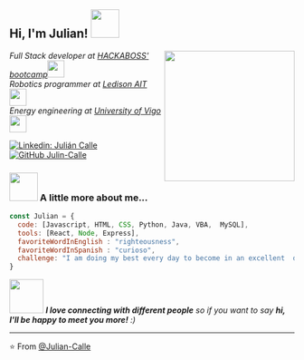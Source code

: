 <h2> Hi, I'm Julian! 
<img src="https://media.giphy.com/media/mGcNjsfWAjY5AEZNw6/giphy.gif" width="50"></h2>
<img align='right' src="https://media.giphy.com/media/349qKnoIBHK1i/giphy.gif" width="230">
<p><em>Full Stack developer at <a href="https://hackaboss.com/blog/que-es-curso-full-stack/?origen=gads_dsa&utm_term=&utm_campaign=_ADS-Search-DSA-Blog&utm_source=adwords&utm_medium=ppc&hsa_acc=1070315109&hsa_cam=7865935886&hsa_grp=82364989419&hsa_ad=435321157154&hsa_src=g&hsa_tgt=dsa-39587879683&hsa_kw=&hsa_mt=b&hsa_net=adwords&hsa_ver=3&gclid=CjwKCAiAp4KCBhB6EiwAxRxbpGCY91_9p4jTN-59ugBUyVrWxWc5ouYN7aVu10HRLPTkku-MKgaKRhoCDC0QAvD_BwE">HACKABOSS' bootcamp</a><img src="https://media.giphy.com/media/fYSnHlufseco8Fh93Z/giphy.gif" width="30">
</br>Robotics programmer at <a href="https://ledissonait.com/">Ledison AIT</a><img src="https://media.giphy.com/media/WUlplcMpOCEmTGBtBW/giphy.gif" width="30">
</br>Energy engineering at <a href="https://www.uvigo.gal/">University of Vigo</a><img src="https://media.giphy.com/media/WUlplcMpOCEmTGBtBW/giphy.gif" width="30"> 
</em></p>

[![Linkedin: Julián Calle](https://img.shields.io/badge/-Julian_Calle-blue?style=flat-square&logo=Linkedin&logoColor=white&link=https://www.linkedin.com/in/jc-ingenieriaenergias-robotica-developer/)](https://www.linkedin.com/in/jc-ingenieriaenergias-robotica-developer/)
[![GitHub Julin-Calle](https://img.shields.io/github/followers/Julian-Calle?label=follow&style=social)](https://github.com/Julian-Calle)


### <img src="https://media.giphy.com/media/VgCDAzcKvsR6OM0uWg/giphy.gif" width="50"> A little more about me...  

```javascript
const Julian = {
  code: [Javascript, HTML, CSS, Python, Java, VBA,  MySQL],
  tools: [React, Node, Express],
  favoriteWordInEnglish : "righteousness",
  favoriteWordInSpanish : "curioso",
  challenge: "I am doing my best every day to become in an excellent  developer that can shape the future"
}
```

<img src="https://media.giphy.com/media/LnQjpWaON8nhr21vNW/giphy.gif" width="60"> <em><b>I love connecting with different people</b> so if you want to say <b>hi, I'll be happy to meet you more!</b> :)</em>

---

⭐️ From [@Julian-Calle](https://github.com/Julian-Call)

<!--
**Julian-Calle/Julian-Calle** is a ✨ _special_ ✨ repository because its `README.md` (this file) appears on your GitHub profile.

Here are some ideas to get you started:

- 🔭 I’m currently working on ...
- 🌱 I’m currently learning ...
- 👯 I’m looking to collaborate on ...
- 🤔 I’m looking for help with ...
- 💬 Ask me about ...
- 📫 How to reach me: ...
- 😄 Pronouns: ...
- ⚡ Fun fact: ...
-->
